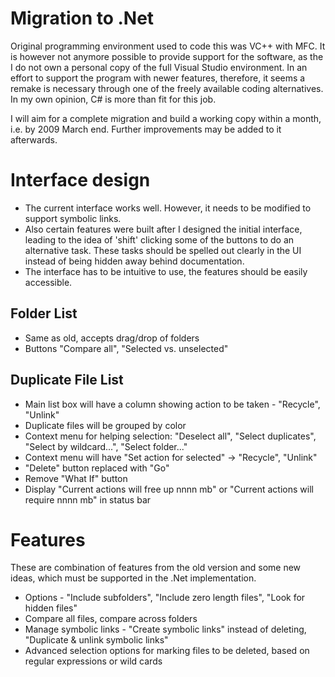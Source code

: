 # Migration to .Net #

Original programming environment used to code this was VC++ with MFC. It is however not anymore possible to provide support for the software, as the I do not own a personal copy of the full Visual Studio environment. In an effort to support the program with newer features, therefore, it seems a remake is necessary through one of the freely available coding alternatives. In my own opinion, C# is more than fit for this job.

I will aim for a  complete migration and build a working copy within a month, i.e. by 2009 March end. Further improvements may be added to it afterwards.

# Interface design #

  * The current interface works well. However, it needs to be modified to support symbolic links.
  * Also certain features were built after I designed the initial interface, leading to  the idea of 'shift' clicking some of the buttons to do an alternative task. These tasks should be spelled out clearly in the UI instead of being hidden away behind documentation.
  * The interface has to be intuitive to use, the features should be easily accessible.

## Folder List ##
  * Same as old, accepts drag/drop of folders
  * Buttons "Compare all", "Selected vs. unselected"

## Duplicate File List ##
  * Main list box will have a column showing action to be taken - "Recycle", "Unlink"
  * Duplicate files will be grouped by color
  * Context menu for helping selection: "Deselect all", "Select duplicates", "Select by wildcard...", "Select folder..."
  * Context menu will have "Set action for selected" -> "Recycle", "Unlink"
  * "Delete" button replaced with "Go"
  * Remove "What If" button
  * Display "Current actions will free up nnnn mb" or "Current actions will require nnnn mb" in status bar

# Features #

These are combination of features from the old version and some new ideas, which must be supported in the .Net implementation.

  * Options - "Include subfolders", "Include zero length files", "Look for hidden files"
  * Compare all files, compare across folders
  * Manage symbolic links - "Create symbolic links" instead of deleting, "Duplicate & unlink symbolic links"
  * Advanced selection options for marking files to be deleted, based on regular expressions or wild cards